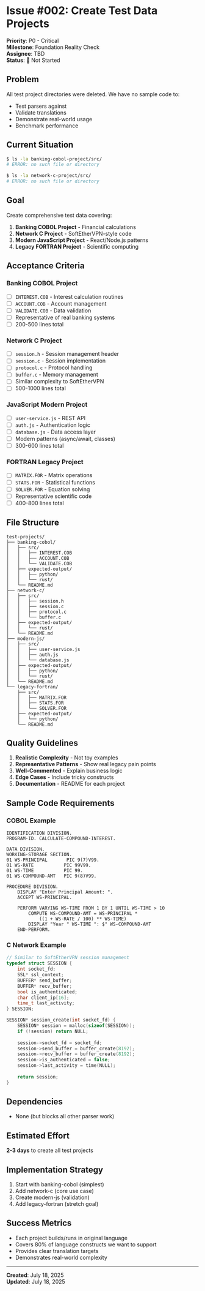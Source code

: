 # Issue #002: Create Test Data Projects

**Priority**: P0 - Critical  
**Milestone**: Foundation Reality Check  
**Assignee**: TBD  
**Status**: 🔴 Not Started  

## Problem
All test project directories were deleted. We have no sample code to:
- Test parsers against
- Validate translations
- Demonstrate real-world usage
- Benchmark performance

## Current Situation
```bash
$ ls -la banking-cobol-project/src/
# ERROR: no such file or directory

$ ls -la network-c-project/src/  
# ERROR: no such file or directory
```

## Goal
Create comprehensive test data covering:
1. **Banking COBOL Project** - Financial calculations
2. **Network C Project** - SoftEtherVPN-style code  
3. **Modern JavaScript Project** - React/Node.js patterns
4. **Legacy FORTRAN Project** - Scientific computing

## Acceptance Criteria

### Banking COBOL Project
- [ ] `INTEREST.COB` - Interest calculation routines
- [ ] `ACCOUNT.COB` - Account management 
- [ ] `VALIDATE.COB` - Data validation
- [ ] Representative of real banking systems
- [ ] 200-500 lines total

### Network C Project  
- [ ] `session.h` - Session management header
- [ ] `session.c` - Session implementation
- [ ] `protocol.c` - Protocol handling
- [ ] `buffer.c` - Memory management
- [ ] Similar complexity to SoftEtherVPN
- [ ] 500-1000 lines total

### JavaScript Modern Project
- [ ] `user-service.js` - REST API
- [ ] `auth.js` - Authentication logic
- [ ] `database.js` - Data access layer
- [ ] Modern patterns (async/await, classes)
- [ ] 300-600 lines total

### FORTRAN Legacy Project
- [ ] `MATRIX.FOR` - Matrix operations
- [ ] `STATS.FOR` - Statistical functions  
- [ ] `SOLVER.FOR` - Equation solving
- [ ] Representative scientific code
- [ ] 400-800 lines total

## File Structure
```
test-projects/
├── banking-cobol/
│   ├── src/
│   │   ├── INTEREST.COB
│   │   ├── ACCOUNT.COB
│   │   └── VALIDATE.COB
│   ├── expected-output/
│   │   ├── python/
│   │   └── rust/
│   └── README.md
├── network-c/
│   ├── src/
│   │   ├── session.h
│   │   ├── session.c
│   │   ├── protocol.c
│   │   └── buffer.c
│   ├── expected-output/
│   │   └── rust/
│   └── README.md
├── modern-js/
│   ├── src/
│   │   ├── user-service.js
│   │   ├── auth.js
│   │   └── database.js
│   ├── expected-output/
│   │   ├── python/
│   │   └── rust/
│   └── README.md
└── legacy-fortran/
    ├── src/
    │   ├── MATRIX.FOR
    │   ├── STATS.FOR
    │   └── SOLVER.FOR
    ├── expected-output/
    │   └── python/
    └── README.md
```

## Quality Guidelines
1. **Realistic Complexity** - Not toy examples
2. **Representative Patterns** - Show real legacy pain points
3. **Well-Commented** - Explain business logic
4. **Edge Cases** - Include tricky constructs
5. **Documentation** - README for each project

## Sample Code Requirements

### COBOL Example
```cobol
IDENTIFICATION DIVISION.
PROGRAM-ID. CALCULATE-COMPOUND-INTEREST.

DATA DIVISION.
WORKING-STORAGE SECTION.
01 WS-PRINCIPAL       PIC 9(7)V99.
01 WS-RATE           PIC 99V99.
01 WS-TIME           PIC 99.
01 WS-COMPOUND-AMT   PIC 9(8)V99.

PROCEDURE DIVISION.
    DISPLAY "Enter Principal Amount: ".
    ACCEPT WS-PRINCIPAL.
    
    PERFORM VARYING WS-TIME FROM 1 BY 1 UNTIL WS-TIME > 10
        COMPUTE WS-COMPOUND-AMT = WS-PRINCIPAL * 
            ((1 + WS-RATE / 100) ** WS-TIME)
        DISPLAY "Year " WS-TIME ": $" WS-COMPOUND-AMT
    END-PERFORM.
```

### C Network Example  
```c
// Similar to SoftEtherVPN session management
typedef struct SESSION {
    int socket_fd;
    SSL* ssl_context;
    BUFFER* send_buffer;
    BUFFER* recv_buffer;
    bool is_authenticated;
    char client_ip[16];
    time_t last_activity;
} SESSION;

SESSION* session_create(int socket_fd) {
    SESSION* session = malloc(sizeof(SESSION));
    if (!session) return NULL;
    
    session->socket_fd = socket_fd;
    session->send_buffer = buffer_create(8192);
    session->recv_buffer = buffer_create(8192);
    session->is_authenticated = false;
    session->last_activity = time(NULL);
    
    return session;
}
```

## Dependencies
- None (but blocks all other parser work)

## Estimated Effort
**2-3 days** to create all test projects

## Implementation Strategy
1. Start with banking-cobol (simplest)
2. Add network-c (core use case)  
3. Create modern-js (validation)
4. Add legacy-fortran (stretch goal)

## Success Metrics
- Each project builds/runs in original language
- Covers 80% of language constructs we want to support
- Provides clear translation targets
- Demonstrates real-world complexity

---
**Created**: July 18, 2025  
**Updated**: July 18, 2025
